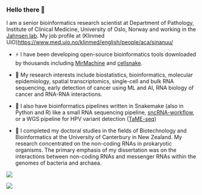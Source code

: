 ### Hello there 👋

I am a senior bioinformatics research scientist at Department of Pathology, Institute of Clinical Medicine, University of Oslo, Norway and working in the [Jahnsen lab](https://jahnsenlab.org/). My job profile at (Klinmed UiO)https://www.med.uio.no/klinmed/english/people/aca/sinanuu/  

- ⚡ I have been developing open-source bioinformatics tools downloaded by thousands including [MirMachine](https://github.com/sinanugur/MirMachine) and [cellsnake](https://github.com/sinanugur/cellsnake).

- 🔭 My research interests include biostatistics, bioinformatics, molecular epidemiology, spatial transcriptomics, single-cell and bulk RNA sequencing, early detection of cancer using ML and AI, RNA biology of cancer and RNA-RNA interactions.
  
- 🔭 I also have bioinformatics pipelines written in Snakemake (also in Python and R) like a small RNA sequencing pipeline, [sncRNA-workflow](https://github.com/sinanugur/sncRNA-workflow), or a WGS pipeline for HPV variant detection ([TaME-seq](https://github.com/sinanugur/TaME-seq))
  
- 🌱 I completed my doctoral studies in the fields of Biotechnology and Bioinformatics at the University of Canterbury in New Zealand. My research concentrated on the non-coding RNAs in prokaryotic organisms. The primary emphasis of my dissertation was on the interactions between non-coding RNAs and messenger RNAs within the genomes of bacteria and archaea.

![](https://komarev.com/ghpvc/?username=sinanugur)

![](https://img.shields.io/twitter/follow/sinanugur?style=social)

<!--
**sinanugur/sinanugur** is a ✨ _special_ ✨ repository because its `README.md` (this file) appears on your GitHub profile.

Here are some ideas to get you started:

- 🔭 I’m currently working on ...
- 🌱 I’m currently learning ...
- 👯 I’m looking to collaborate on ...
- 🤔 I’m looking for help with ...
- 💬 Ask me about ...
- 📫 How to reach me: ...
- 😄 Pronouns: ...
- ⚡ Fun fact: ...
-->
